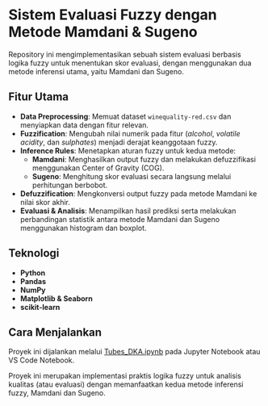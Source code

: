 # Sistem Evaluasi Fuzzy dengan Metode Mamdani & Sugeno

Repository ini mengimplementasikan sebuah sistem evaluasi berbasis logika fuzzy untuk menentukan skor evaluasi, dengan menggunakan dua metode inferensi utama, yaitu Mamdani dan Sugeno.

## Fitur Utama

- **Data Preprocessing**: Memuat dataset `winequality-red.csv` dan menyiapkan data dengan fitur relevan.
- **Fuzzification**: Mengubah nilai numerik pada fitur (*alcohol*, *volatile acidity*, dan *sulphates*) menjadi derajat keanggotaan fuzzy.
- **Inference Rules**: Menetapkan aturan fuzzy untuk kedua metode:
  - **Mamdani**: Menghasilkan output fuzzy dan melakukan defuzzifikasi menggunakan Center of Gravity (COG).
  - **Sugeno**: Menghitung skor evaluasi secara langsung melalui perhitungan berbobot.
- **Defuzzification**: Mengkonversi output fuzzy pada metode Mamdani ke nilai skor akhir.
- **Evaluasi & Analisis**: Menampilkan hasil prediksi serta melakukan perbandingan statistik antara metode Mamdani dan Sugeno menggunakan histogram dan boxplot.

## Teknologi

- **Python**
- **Pandas**
- **NumPy**
- **Matplotlib & Seaborn**
- **scikit-learn**

## Cara Menjalankan

Proyek ini dijalankan melalui [Tubes_DKA.ipynb](d:/Collage/Matkul%20Informatika/Semester%204/Dasar%20Kecerdasan%20Artificial/Tubes/Tubes/Tubes_DKA.ipynb) pada Jupyter Notebook atau VS Code Notebook.

Proyek ini merupakan implementasi praktis logika fuzzy untuk analisis kualitas (atau evaluasi) dengan memanfaatkan kedua metode inferensi fuzzy, Mamdani dan Sugeno.